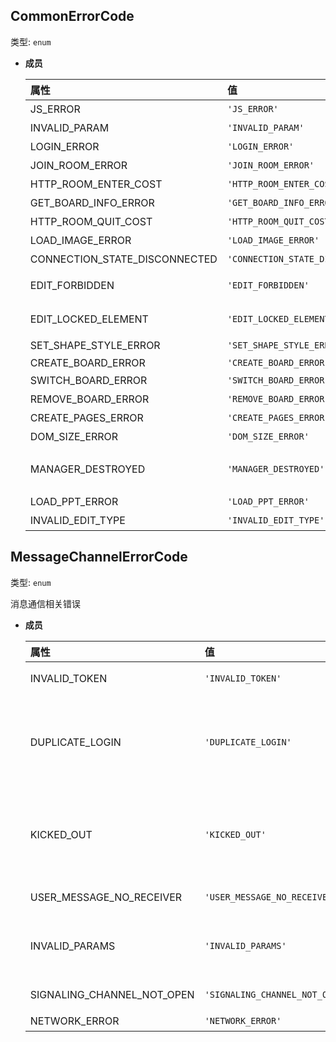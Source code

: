 ## CommonErrorCode <span id="commonerrorcode"></span>

类型: `enum`

- **成员**

  | 属性 | 值 | 描述 |
  | :-- | :-- | :-- |
  | JS_ERROR | `'JS_ERROR'` | js 错误。 |
  | INVALID_PARAM | `'INVALID_PARAM'` | 参数不合法。 |
  | LOGIN_ERROR | `'LOGIN_ERROR'` | 登陆错误。 |
  | JOIN_ROOM_ERROR | `'JOIN_ROOM_ERROR'` | 加入房间失败。 |
  | HTTP_ROOM_ENTER_COST | `'HTTP_ROOM_ENTER_COST'` | HTTP 进房超时。 |
  | GET_BOARD_INFO_ERROR | `'GET_BOARD_INFO_ERROR'` | 获取白板信息失败。 |
  | HTTP_ROOM_QUIT_COST | `'HTTP_ROOM_QUIT_COST'` | HTTP 退房超时。 |
  | LOAD_IMAGE_ERROR | `'LOAD_IMAGE_ERROR'` | 加载图片失败。 |
  | CONNECTION_STATE_DISCONNECTED | `'CONNECTION_STATE_DISCONNECTED'` | 连接断开。 |
  | EDIT_FORBIDDEN | `'EDIT_FORBIDDEN'` | 无编辑权限，当前白板为只读模式。 |
  | EDIT_LOCKED_ELEMENT | `'EDIT_LOCKED_ELEMENT'` | 当前元素被其他人编辑，导致锁定，无法编辑。 |
  | SET_SHAPE_STYLE_ERROR | `'SET_SHAPE_STYLE_ERROR'` | 设置图形选中边框时出错。 |
  | CREATE_BOARD_ERROR | `'CREATE_BOARD_ERROR'` | board |
  | SWITCH_BOARD_ERROR | `'SWITCH_BOARD_ERROR'` | 切换白板失败。 |
  | REMOVE_BOARD_ERROR | `'REMOVE_BOARD_ERROR'` | 删除白板失败。 |
  | CREATE_PAGES_ERROR | `'CREATE_PAGES_ERROR'` | 创建多页失败。 |
  | DOM_SIZE_ERROR | `'DOM_SIZE_ERROR'` | canvas dom 尺寸异常。 |
  | MANAGER_DESTROYED | `'MANAGER_DESTROYED'` | 当前引擎 IWhiteBoardRoomManager 已被销毁。 |
  | LOAD_PPT_ERROR | `'LOAD_PPT_ERROR'` | PPT 加载失败 |
  | INVALID_EDIT_TYPE | `'INVALID_EDIT_TYPE'` | 设置editType不合法 |



## MessageChannelErrorCode <span id="messagechannelerrorcode"></span>

类型: `enum`

消息通信相关错误

- **成员**

  | 属性 | 值 | 描述 |
  | :-- | :-- | :-- |
  | INVALID_TOKEN | `'INVALID_TOKEN'` | 密钥错误。 |
  | DUPLICATE_LOGIN | `'DUPLICATE_LOGIN'` | 相同用户 ID 的用户加入本房间，当前用户被踢出房间 |
  | KICKED_OUT | `'KICKED_OUT'` | 服务端调用 OpenAPI 将当前用户踢出房间 |
  | USER_MESSAGE_NO_RECEIVER | `'USER_MESSAGE_NO_RECEIVER'` | 找不到接收者 |
  | INVALID_PARAMS | `'INVALID_PARAMS'` | 调用方法时，传入的参数不合法 |
  | SIGNALING_CHANNEL_NOT_OPEN | `'SIGNALING_CHANNEL_NOT_OPEN'` | 信令通道没有建立 |
  | NETWORK_ERROR | `'NETWORK_ERROR'` | 网络错误 |